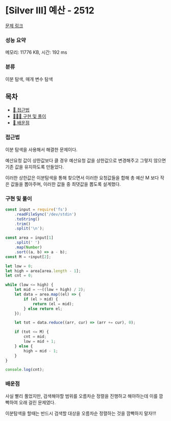 # [Silver III] 예산 - 2512

[문제 링크](https://www.acmicpc.net/problem/2512)

### 성능 요약

메모리: 11776 KB, 시간: 192 ms

### 분류

이분 탐색, 매개 변수 탐색

## 목차

-   [🤔 접근법](#접근법)
-   [👨🏻‍💻 구현 및 풀이](#구현-및-풀이)
-   [🫢 배운점](#배운점)

### 접근법

이분 탐색을 사용해서 해결한 문제이다.

예산요청 값이 상한값보다 클 경우 예산요청 값을 상한값으로 변경해주고 그렇지 않으면 기존 값을 유지하도록 만들었다.

이러한 상한값은 이분탐색을 통해 찾으면서 이러한 요청값들을 합해 총 예산 M 보다 작은 값들을 뽑아주며, 이러한 값들 중 최댓값을 뽑도록 설계했다.

### 구현 및 풀이

```javascript
const input = require('fs')
    .readFileSync('/dev/stdin')
    .toString()
    .trim()
    .split('\n');

const area = input[1]
    .split(' ')
    .map(Number)
    .sort((a, b) => a - b);
const M = +input[2];

let low = 0;
let high = area[area.length - 1];
let cnt = 0;

while (low <= high) {
    let mid = ~~((low + high) / 2);
    let data = area.map((el) => {
        if (el > mid) {
            return (el = mid);
        } else return el;
    });

    let tot = data.reduce((arr, cur) => (arr += cur), 0);

    if (tot <= M) {
        cnt = mid;
        low = mid + 1;
    } else {
        high = mid - 1;
    }
}

console.log(cnt);
```

### 배운점

사실 빨리 풀었지만, 검색해야할 범위를 오름차순 정렬을 진행하고 해야하는데 이를 깜빡하여 오래 걸린 문제였다.

이분탐색을 할때는 반드시 검색할 대상을 오름차순 정렬하는 것을 깜빡하지 말자!!!

